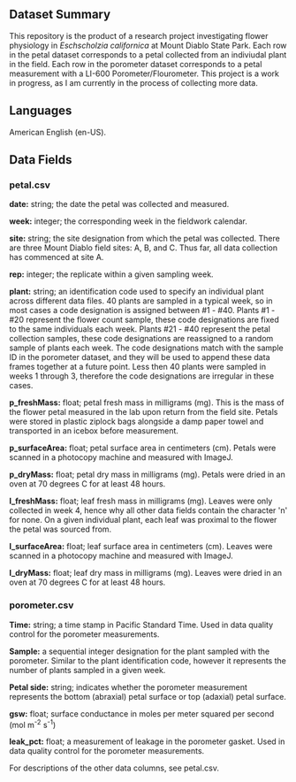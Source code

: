 ## Dataset Summary 

This repository is the product of a research project investigating flower physiology in _Eschscholzia californica_ at Mount Diablo State Park. Each row in the petal dataset corresponds to a petal collected from an indiviudal plant in the field. Each row in the porometer dataset corresponds to a petal measurement with a LI-600 Porometer/Flourometer. This project is a work in progress, as I am currently in the process of collecting more data.

## Languages 

American English (en-US). 

## Data Fields 

### petal.csv

**date:** string; the date the petal was collected and measured.

**week:** integer; the corresponding week in the fieldwork calendar.

**site:** string; the site designation from which the petal was collected. There are three Mount Diablo field sites: A, B, and C. Thus far, all data collection has commenced at site A.

**rep:** integer; the replicate within a given sampling week.

**plant:** string; an identification code used to specify an individual plant across different data files. 40 plants are sampled in a typical week, so in most cases a code designation is assigned between #1 - #40. Plants #1 - #20 represent the flower count sample, these code designations are fixed to the same individuals each week. Plants #21 - #40 represent the petal collection samples, these code designations are reassigned to a random sample of plants each week. The code designations match with the sample ID in the porometer dataset, and they will be used to append these data frames together at a future point. Less then 40 plants were sampled in weeks 1 through 3, therefore the code designations are irregular in these cases.

**p_freshMass:** float; petal fresh mass in milligrams (mg). This is the mass of the flower petal measured in the lab upon return from the field site. Petals were stored in plastic ziplock bags alongside a damp paper towel and transported in an icebox before measurement.

**p_surfaceArea:** float; petal surface area in centimeters (cm). Petals were scanned in a photocopy machine and measured with ImageJ.

**p_dryMass:** float; petal dry mass in milligrams (mg). Petals were dried in an oven at 70 degrees C for at least 48 hours.

**l_freshMass:** float; leaf fresh mass in milligrams (mg). Leaves were only collected in week 4, hence why all other data fields contain the character 'n' for none. On a given individual plant, each leaf was proximal to the flower the petal was sourced from.

**l_surfaceArea:** float; leaf surface area in centimeters (cm). Leaves were scanned in a photocopy machine and measured with ImageJ.

**l_dryMass:** float; leaf dry mass in milligrams (mg). Leaves were dried in an oven at 70 degrees C for at least 48 hours.

### porometer.csv

**Time:** string; a time stamp in Pacific Standard Time. Used in data quality control for the porometer measurements.

**Sample:** a sequential integer designation for the plant sampled with the porometer. Similar to the plant identification code, however it represents the number of plants sampled in a given week.

**Petal side:** string; indicates whether the porometer measurement represents the bottom (abraxial) petal surface or top (adaxial) petal surface.

**gsw:** float; surface conductance in moles per meter squared per second (mol m<sup>-2</sup> s<sup>-1</sup>)

**leak_pct:** float; a measurement of leakage in the porometer gasket. Used in data quality control for the porometer measurements.

For descriptions of the other data columns, see petal.csv.
